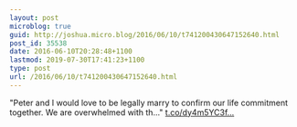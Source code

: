 ```yaml
---
layout: post
microblog: true
guid: http://joshua.micro.blog/2016/06/10/t741200430647152640.html
post_id: 35538
date: 2016-06-10T20:28:48+1100
lastmod: 2019-07-30T17:41:23+1100
type: post
url: /2016/06/10/t741200430647152640.html
---
```

"Peter and I would love to be  legally marry to confirm our life commitment together. We are overwhelmed with th..." [t.co/dy4m5YC3f...](https://t.co/dy4m5YC3fF)
